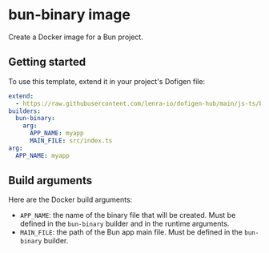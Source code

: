 # bun-binary image

Create a Docker image for a Bun project.

## Getting started

To use this template, extend it in your project's Dofigen file:

```yml
extend:
  - https://raw.githubusercontent.com/lenra-io/dofigen-hub/main/js-ts/bun-binary.image.yml
builders:
  bun-binary:
    arg:
      APP_NAME: myapp
      MAIN_FILE: src/index.ts
arg:
  APP_NAME: myapp
```

## Build arguments

Here are the Docker build arguments:

- `APP_NAME`: the name of the binary file that will be created. Must be defined in the `bun-binary` builder and in the runtime arguments.
- `MAIN_FILE`: the path of the Bun app main file. Must be defined in the `bun-binary` builder.
